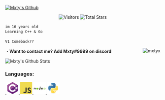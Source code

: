 <a href="" target="_blank"> <img src="https://cdn.discordapp.com/attachments/980924074903613510/985886926231974008/Untitled.png" alt="Mxty's Github"/></a>
<p align="center">
  <img src="https://komarev.com/ghpvc/?username=mxtyx&label=Profile%20views&color=blueviolet&style=flat" alt="Visitors"></a>
<img src="https://img.shields.io/badge/dynamic/json?&label=Total%20Stars&color=blueviolet&style=flat&style=for-the-badge&query=%24.stars&url=https://api.github-star-counter.workers.dev/user/mxtyx" alt="Total Stars" ></a>

```sh-session
im 16 years old
Learning C++ & Go

V1 Comeback??
```

・**Want to contact me? Add Mxty#9999 on discord**
</a><img align="right" src="https://github-readme-stats.vercel.app/api/top-langs?username=mxtyx&count_private=true&hide=procfile,css&theme=dark&border_color=000000&cache_seconds=1800&layout=compact&langs_count=10&custom_title=Most Used Coding Languages" alt="mxtyx" /> </p>
![Mxty's Github Stats](https://github-readme-stats.vercel.app/api?username=mxtyx&show_icons=true&theme=midnight-purple)


<h3 align="left">Languages:</h3>
<p align="left"> <a href="https://www.w3schools.com/cpp/" target="_blank" rel="noreferrer"> <img href="https://www.w3schools.com/cs/" target="_blank" rel="noreferrer"> <img src="https://raw.githubusercontent.com/devicons/devicon/master/icons/csharp/csharp-original.svg" alt="csharp" width="40" height="40"/> </a> <a href="https://developer.mozilla.org/en-US/docs/Web/JavaScript" target="_blank" rel="noreferrer"> <img src="https://raw.githubusercontent.com/devicons/devicon/master/icons/javascript/javascript-original.svg" alt="javascript" width="40" height="40"/> </a> <a href="https://nodejs.org" target="_blank" rel="noreferrer"> <img src="https://raw.githubusercontent.com/devicons/devicon/master/icons/nodejs/nodejs-original-wordmark.svg" alt="nodejs" width="40" height="40"/> </a> <a href="https://www.python.org" target="_blank" rel="noreferrer"> <img src="https://raw.githubusercontent.com/devicons/devicon/master/icons/python/python-original.svg" alt="python" width="40" height="40"/> </a> </p>


